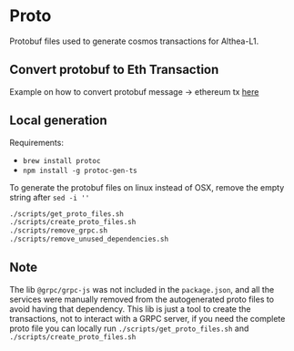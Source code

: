# Proto

Protobuf files used to generate cosmos transactions for Althea-L1.

## Convert protobuf to Eth Transaction

Example on how to convert protobuf message -> ethereum tx [here]('./tests/messages/msgEthereumTx.spec.ts')

## Local generation

Requirements:

- `brew install protoc`
- `npm install -g protoc-gen-ts`

To generate the protobuf files on linux instead of OSX, remove the empty string after `sed -i ''`

```sh
./scripts/get_proto_files.sh
./scripts/create_proto_files.sh
./scripts/remove_grpc.sh
./scripts/remove_unused_dependencies.sh
```

## Note

The lib `@grpc/grpc-js` was not included in the `package.json`, and all the services were manually removed from the autogenerated proto files to avoid having that dependency.
This lib is just a tool to create the transactions, not to interact with a GRPC server, if you need the complete proto file you can locally run `./scripts/get_proto_files.sh` and `./scripts/create_proto_files.sh`
